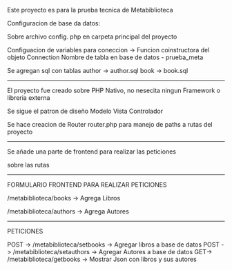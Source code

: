 Este proyecto es para la prueba tecnica de Metabiblioteca

Configuracion de base da datos:

Sobre archivo config. php en carpeta principal del proyecto

Configuacion de variables para coneccion -> Funcion coinstructora del objeto Connection
Nombre de tabla en base de datos - prueba_meta

Se agregan sql con tablas 
author -> author.sql
book -> book.sql

___________________________________________________________________________

El proyecto fue creado sobre PHP Nativo, no nesecita ningun Framework o libreria externa

Se sigue el patron de diseño Modelo Vista Controlador

Se hace creacion de Router router.php para manejo de paths a rutas del proyecto 
___________________________________________________________________________

Se añade una parte de frontend para realizar las peticiones

sobre las rutas

___________________________________________________________________________
FORMULARIO FRONTEND PARA REALIZAR PETICIONES

/metabiblioteca/books -> Agrega Libros

/metabiblioteca/authors -> Agrega Autores

___________________________________________________________________________

PETICIONES

POST -> /metabiblioteca/setbooks -> Agregar libros a base de datos
POST -> /metabiblioteca/setauthors -> Agregar Autores a base de datos
GET-> /metabiblioteca/getbooks -> Mostrar Json con libros y sus autores
